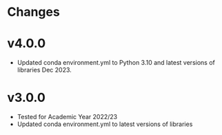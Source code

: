 # Changes

# v4.0.0
* Updated conda environment.yml to Python 3.10 and latest versions of libraries Dec 2023.

# v3.0.0
* Tested for Academic Year 2022/23
* Updated conda environment.yml to latest versions of libraries

